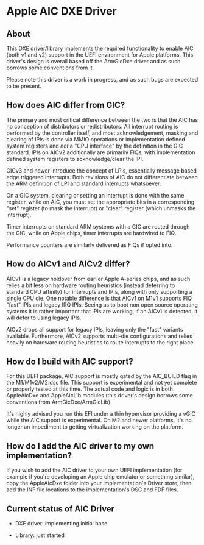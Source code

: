 # Apple AIC DXE Driver

## About

This DXE driver/library implements the required functionality to enable AIC (both v1 and v2) support in the UEFI environment for Apple platforms. This driver's design is overall based off the ArmGicDxe driver and as such borrows some conventions from it.

Please note this driver is a work in progress, and as such bugs are expected to be present.

## How does AIC differ from GIC?

The primary and most critical difference between the two is that the AIC has no conception of distributors or redistributors. All interrupt routing is performed by the controller itself, and most acknowledgement, masking and clearing of IPIs is done via MMIO operations or implementation defined system registers and *not* a "CPU interface" by the definition in the GIC standard. IPIs on AICv2 additionally are primarily FIQs, with implementation defined system registers to acknowledge/clear the IPI.

GICv3 and newer introduce the concept of LPIs, essentially message based edge triggered interrupts. Both revisions of AIC do not differentiate between the ARM definition of LPI and standard interrupts whatsoever.

On a GIC system, clearing or setting an interrupt is done with the same register, while on AIC, you must set the appropriate bits in a corresponding "set" register (to mask the interrupt) or "clear" register (which unmasks the interrupt).

Timer interrupts on standard ARM systems with a GIC are routed through the GIC, while on Apple chips, timer interrupts are hardwired to FIQ.

Performance counters are similarly delivered as FIQs if opted into.

## How do AICv1 and AICv2 differ?

AICv1 is a legacy holdover from earlier Apple A-series chips, and as such relies a bit less on hardware routing heuristics (instead deferring to standard CPU affinity) for interrupts and IPIs, along with only supporting a single CPU die. One notable difference is that AICv1 on M1v1 supports FIQ "fast" IPIs and legacy IRQ IPIs. Seeing as to boot non open source operating systems it is rather important that IPIs are working, if an AICv1 is detected, it will defer to using legacy IPIs.

AICv2 drops all support for legacy IPIs, leaving only the "fast" variants available. Furthermore, AICv2 supports multi-die configurations and relies heavily on hardware routing heuristics to route interrupts to the right place.

## How do I build with AIC support?

For this UEFI package, AIC support is mostly gated by the AIC_BUILD flag in the M1/M1v2/M2.dsc file. This support is experimental and not yet complete or properly tested at this time. The actual code and logic is in both AppleAicDxe and AppleAicLib modules (this driver's design borrows some conventions from ArmGicDxe/ArmGicLib).

It's highly advised you run this EFI under a thin hypervisor providing a vGIC while the AIC support is experimental. On M2 and newer platforms, it's no longer an impediment to getting virtualization working on the platform.

## How do I add the AIC driver to my own implementation?

If you wish to add the AIC driver to your own UEFI implementation (for example if you're developing an Apple chip emulator or something similar), copy the AppleAicDxe folder into your implementation's Driver store, then add the INF file locations to the implementation's DSC and FDF files.

## Current status of AIC Driver

- DXE driver: implementing initial base

- Library: just started